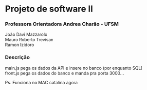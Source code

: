 # Projeto de software II
### Professora Orientadora Andrea Charão - UFSM
João Davi Mazzarolo <br>
Mauro Roberto Trevisan <br>
Ramon Izidoro <br>

### Descrição
main.js pega os dados da API e insere no banco (por enquanto SQL)
<br>
front.js pega os dados do banco e manda pra porta 3000...

Ps. Funciona no MAC catalina agora
